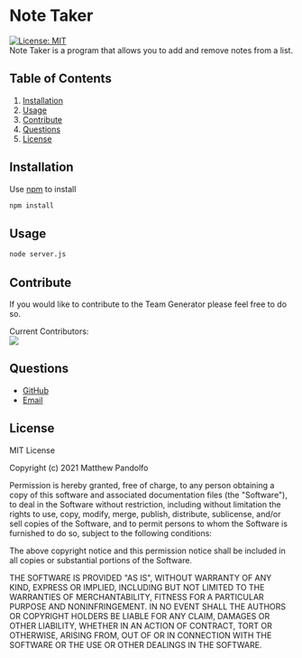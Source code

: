 # Note Taker

[![License: MIT](https://img.shields.io/badge/License-MIT-blue.svg)](https://opensource.org/licenses/MIT)<br/>
Note Taker is a program that allows you to add and remove notes from a list.

## Table of Contents

1. [Installation](#install)
2. [Usage](#use)
3. [Contribute](#cont)
4. [Questions](#questions)
5. [License](#license)

## Installation <a id="install"></a>

Use [npm](https://www.npmjs.com/) to install

```bash
npm install
```

## Usage <a id="use"></a>

```bash
node server.js
```

## Contribute <a id="cont"></a>

If you would like to contribute to the Team Generator please feel free to do so.

Current Contributors:<br/>
<a href="https://github.com/pandolfom/readme-generator/graphs/contributors">
<img src="https://contrib.rocks/image?repo=pandolfom/readme-generator" />
</a>

## Questions <a id="questions"></a>

- [GitHub](https://github.com/PandolfoM)
- [Email](matt@pandolfo.com)

## License <a id="license"></a>

MIT License

Copyright (c) 2021 Matthew Pandolfo

Permission is hereby granted, free of charge, to any person obtaining a copy
of this software and associated documentation files (the "Software"), to deal
in the Software without restriction, including without limitation the rights
to use, copy, modify, merge, publish, distribute, sublicense, and/or sell
copies of the Software, and to permit persons to whom the Software is
furnished to do so, subject to the following conditions:

The above copyright notice and this permission notice shall be included in all
copies or substantial portions of the Software.

THE SOFTWARE IS PROVIDED "AS IS", WITHOUT WARRANTY OF ANY KIND, EXPRESS OR
IMPLIED, INCLUDING BUT NOT LIMITED TO THE WARRANTIES OF MERCHANTABILITY,
FITNESS FOR A PARTICULAR PURPOSE AND NONINFRINGEMENT. IN NO EVENT SHALL THE
AUTHORS OR COPYRIGHT HOLDERS BE LIABLE FOR ANY CLAIM, DAMAGES OR OTHER
LIABILITY, WHETHER IN AN ACTION OF CONTRACT, TORT OR OTHERWISE, ARISING FROM,
OUT OF OR IN CONNECTION WITH THE SOFTWARE OR THE USE OR OTHER DEALINGS IN THE
SOFTWARE.